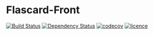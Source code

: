 # Flascard-Front
[![Build Status](https://travis-ci.org/cocap10/flashcard-front.svg?branch=master)](https://travis-ci.org/cocap10/flashcard-front)
[![Dependency Status](https://dependencyci.com/github/cocap10/flashcard-front/badge)](https://dependencyci.com/github/cocap10/flashcard-front)
[![codecov](https://codecov.io/gh/cocap10/flashcard-front/branch/master/graph/badge.svg)](https://codecov.io/gh/cocap10/flashcard-front)
[![licence](https://img.shields.io/github/license/mashape/apistatus.svg)](https://img.shields.io/github/license/mashape/apistatus.svg)
